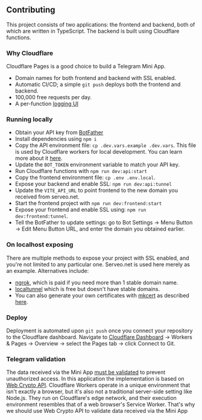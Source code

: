 
## Contributing

This project consists of two applications: the frontend and backend, both of which are written in TypeScript. The backend is built using Cloudflare functions.

### Why Cloudflare

Cloudflare Pages is a good choice to build a Telegram Mini App.
- Domain names for both frontend and backend with SSL enabled.
- Automatic CI/CD; a simple `git push` deploys both the frontend and backend.
- 100,000 free requests per day.
- A per-function [logging UI](https://developers.cloudflare.com/pages/platform/functions/debugging-and-logging/)

### Running locally
- Obtain your API key from [BotFather](https://core.telegram.org/bots/tutorial)
- Install dependencies using `npm i`
- Copy the API environment file: `cp .dev.vars.example .dev.vars`. This file is used by Cloudflare workers for local development. You can learn more about it [here](https://developers.cloudflare.com/workers/configuration/environment-variables/).
- Update the `BOT_TOKEN` environment variable to match your API key. 
- Run Cloudflare functions with `npm run dev:api:start`
- Copy the frontend environment file: `cp .env .env.local`. 
- Expose your backend and enable SSL: `npm run dev:api:tunnel`
- Update the `VITE_API_URL` to point frontend to the new domain you received from serveo.net.
- Start the frontend project with `npm run dev:frontend:start`
- Expose your frontend and enable SSL using: `npm run dev:frontend:tunnel`.
- Tell the BotFather to update settings: go to Bot Settings -> Menu Button -> Edit Menu Button URL, and enter the domain you obtained earlier.

### On localhost exposing
There are multiple methods to expose your project with SSL enabled, and you're not limited to any particular one. Serveo.net is used here merely as an example. Alternatives include: 
- [ngrok](https://ngrok.com/), which is paid if you need more than 1 stable domain name.
- [localtunnel](https://localtunnel.github.io/www/) which is free but doesn't have stable domains.
- You can also generate your own certificates with [mkcert](https://github.com/FiloSottile/mkcert) as described [here](https://roj1512.medium.com/developing-web-apps-locally-6b8ccbd5c742).

### Deploy
Deployment is automated upon `git push` once you connect your repository to the Cloudflare dashboard. Navigate to [Cloudflare Dashboard](https://dash.cloudflare.com/) -> Workers & Pages -> Overview -> select the Pages tab -> click Connect to Git.

### Telegram validation

The data received via the Mini App [must be validated](https://core.telegram.org/bots/webapps#testing-mini-apps) to prevent unauthorized access.
In this application the implementation is based on [Web Crypto API](https://developers.cloudflare.com/workers/runtime-apis/web-crypto/). Cloudflare Workers operate in a unique environment that isn't exactly a browser, but it's also not a traditional server-side setting like Node.js. They run on Cloudflare's edge network, and their execution environment resembles that of a web browser's Service Worker. That's why we should use Web Crypto API to validate data received via the Mini App
